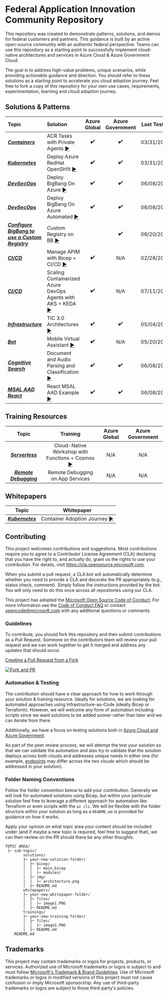 # Federal Application Innovation Community Repository

This repository was created to demonstrate patterns, solutions, and demos for federal customers and partners. This guidance is built by an active open-source community with an authentic federal perspective. Teams can use this repository as a starting point to successfully implement cloud-native architectures and services in Azure Cloud & Azure Government Cloud.

The goal is to address high-value problems, unique scenarios, while providing actionable guidance and direction. You should refer to these solutions as a starting point to accelerate you cloud adoption journey. Feel free to fork a copy of this repository for your own use cases, requirements, experimentation, learning and cloud adoption journey.

## Solutions & Patterns

| Topic | Solution | Azure Global | Azure Government | Last Tested |
| :--------- | :--- | :----: | :----: | :---: |
| ***[Containers](./topics/containers)*** | ACR Tasks with Private Agents [▶️](./topics/containers/solutions/private-acr-tasks) | ✔️ | ✔️ | 03/31/2022 |
| ***[Kubernetes](./topics/kubernetes)*** | Deploy Azure RedHat OpenShfit [▶️](./topics/kubernetes/solutions/aro-kubernetes) | ✔️ | ✔️ | 03/31/2022 | 02/28/2022 |
| ***[DevSecOps](/topics/devsecops)*** | Deploy BigBang On Azure [▶️](./topics/devsecops/solutions/bigbang-on-azure/) | ✔️ | ✔️ | 06/08/2022 |
| ***[DevSecOps](/topics/devsecops)*** | Deploy BigBang On Azure Automated [▶️](./topics/devsecops/solutions/bigbang-on-azure-automated/) | ✔️ | ✔️ | 06/08/2022 |
| ***[Configure BigBang to use a Custom Registry](/topics/devsecops/)*** | Custom Registry on BB [▶️](//topics/kubernetes/solutions/bigbang-custom-registry) |  | ✔️ | 06/20/2022 |
| ***[CI/CD](./topics/ci-cd)*** | Manage APIM with Bicep + CI/CD [▶️](./topics/ci-cd/solutions/apim-bicep) | ✔️ | N/A | 02/28/2022 |
| ***[CI/CD](./topics/ci-cd)*** | Scaling Containerized Azure DevOps Agents with AKS + KEDA [▶️](./topics/ci-cd/solutions/containerized-agents-keda/) | ✔️ | N/A | 07/11/2022 |
| ***[Infrastructure](./topics/infrastructure)*** | TIC 3.0 Architectures [▶️](./topics/infrastructure/solutions/tic3.0) | ✔️ | ✔️ | 05/04/2022 |
| ***[Bot](./topics/bot)*** | Mobile Virtual Assistant [▶️](./topics/bot/solutions/mobile-virtual-assistant) | ✔️ | N/A | 05/20/2022 |
| ***[Cognitive Search](./topics/cognitive-search)*** | Document and Audio Parsing and Classification  [▶️](./topics/cognitive-search/solutions/document-parser) | ✔️ |  ✔️ | 06/08/2022 |
| ***[MSAL AAD React](./topics/MSAL/React-MSAL-AAD)*** | React MSAL AAD Example  [▶️](./topics/MSAL/React-MSAL-AAD) | ✔️ |  ✔️ | 06/08/2022 |
## Training Resources

| Topic | Training | Azure Global | Azure Government |
| :---------: | :---: | :----: | :----: |
| ***[Serverless](./topics/serverless)*** | Cloud-Native Workshop with Functions + Cosmos [▶️](./topics/serverless/trainings/azure-functions-serverless-cloud-native-workshop) | N/A | N/A |
| ***[Remote Debugging](./topics/remote-debug/)*** | Remote Debugging on App Services | N/A | N/A |


## Whitepapers

| Topic | Whitepaper |
| :---------: | :---: |
| ***[Kubernetes](./topics/kubernetes)*** | Container Adoption Journey [▶️](./topics/kubernetes/whitepapers/container-adoption-journey) |

## Contributing




This project welcomes contributions and suggestions.  Most contributions require you to agree to a
Contributor License Agreement (CLA) declaring that you have the right to, and actually do, grant us
the rights to use your contribution. For details, visit https://cla.opensource.microsoft.com.

When you submit a pull request, a CLA bot will automatically determine whether you need to provide
a CLA and decorate the PR appropriately (e.g., status check, comment). Simply follow the instructions
provided by the bot. You will only need to do this once across all repositories using our CLA.

This project has adopted the [Microsoft Open Source Code of Conduct](https://opensource.microsoft.com/codeofconduct/).
For more information see the [Code of Conduct FAQ](https://opensource.microsoft.com/codeofconduct/faq/) or
contact [opencode@microsoft.com](mailto:opencode@microsoft.com) with any additional questions or comments.

### Guidelines

To contribute, you should fork this repository and then submit contributions as a Pull Request. Someone on the contributors team will review your pull request and we can work together to get it merged and address any updates that should occur.

[Creating a Pull Request from a Fork](https://docs.github.com/en/github/collaborating-with-pull-requests/proposing-changes-to-your-work-with-pull-requests/creating-a-pull-request-from-a-fork)

[![Fork and PR](https://img.youtube.com/vi/rrlXYiB1-Bc/sddefault.jpg)](https://youtu.be/rrlXYiB1-Bc)

### Automation & Testing

The contribution should have a clear approach for how to work through your solution & training resource. Ideally for solutions, we are looking for automated approaches using Infrastructure-as-Code (ideally Bicep or Terraform). However, we will welcome any form of automation including scripts since we want solutions to be added sooner rather than later and we can iterate from there.

Additionally, we have a focus on testing solutions both in [Azure Cloud and Azure Government](https://docs.microsoft.com/en-us/azure/azure-government/compare-azure-government-global-azure).

As part of the peer review process, we will attempt the test your solution so that we can validate the automation and also try to validate that the solution deploys across both clouds and addresses unique needs in either one (for example, [endpoints](https://docs.microsoft.com/en-us/azure/azure-government/compare-azure-government-global-azure#guidance-for-developers) may differ across the two clouds which should be addressed in your solution).

### Folder Naming Conventions

Follow the folder convention below to add your contribution. Generally we will look for automated solutions using Bicep, but within your particular solution feel free to leverage a different approach for automation like Terraform or even scripts with the `az cli`. We will be flexible with the folder structure within your solution as long as a `README.md` is provided for guidance on how it works.

Apply your opinion on what topic area your content should be included under (and if maybe a new topic is required, feel free to suggest that), we can then review on the PR should there be any other thoughts.

```
TOPIC AREA/
 ├─ sub-topic/
        solutions/
        ├─ your-new-solution-folder/
        │  ├─ bicep/
        │  │  ├─ main.bicep
        |  |  ├─ modules/
        |  ├─ img/
        |  |  ├─ architecture.png
        │  ├─ README.md
        whitepapers/
        ├─ your-new-whitepaper-folder/
        │  ├─ files/
        │  │  ├─ image1.PNG
        │  ├─ README.md
        trainings/
        ├─ your-new-training-folder/
        │  ├─ files/
        │  │  ├─ image1.PNG
        │  ├─ README.md
    README.md
```

## Trademarks

This project may contain trademarks or logos for projects, products, or services. Authorized use of Microsoft 
trademarks or logos is subject to and must follow 
[Microsoft's Trademark & Brand Guidelines](https://www.microsoft.com/en-us/legal/intellectualproperty/trademarks/usage/general).
Use of Microsoft trademarks or logos in modified versions of this project must not cause confusion or imply Microsoft sponsorship.
Any use of third-party trademarks or logos are subject to those third-party's policies.
